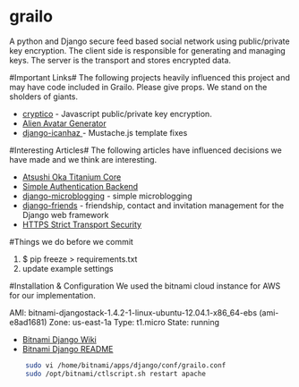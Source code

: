 grailo
======

A python and Django secure feed based social network using public/private key encryption. The client
side is responsible for generating and managing keys. The server is the transport and stores encrypted data.

#Important Links#
The following projects heavily influenced this project and may have code included in Grailo. Please give props.
We stand on the sholders of giants.

* [cryptico](https://github.com/claytantor/cryptico) - Javascript public/private key encryption.
* [Alien Avatar Generator](https://github.com/TimPietrusky/alien-avatar-generator)
* [django-icanhaz ](https://github.com/carljm/django-icanhaz) - Mustache.js template fixes

#Interesting Articles#
The following articles have influenced decisions we have made and we think are interesting.
* [Atsushi Oka Titanium Core](http://ats.oka.nu/titaniumcore/js/crypto/readme.txt)
* [Simple Authentication Backend](http://www.djangorocks.com/tutorials/creating-a-custom-authentication-backend/creating-a-simple-authentication-backend.html)
* [django-microblogging](https://github.com/skabber/django-microblogging/tree/master/microblogging) - simple microblogging
* [django-friends](https://github.com/jtauber/django-friends) - friendship, contact and invitation management for the Django web framework
* [HTTPS Strict Transport Security](http://en.wikipedia.org/wiki/HTTP_Strict_Transport_Security)

#Things we do before we commit

1. $ pip freeze > requirements.txt
2. update example settings

#Installation & Configuration
We used the bitnami cloud instance for AWS for our implementation.

AMI: bitnami-djangostack-1.4.2-1-linux-ubuntu-12.04.1-x86_64-ebs (ami-e8ad1681)
Zone: us-east-1a
Type: t1.micro	State: running

* [Bitnami Django Wiki](http://wiki.bitnami.org/Components/Django?highlight=Django)
* [Bitnami Django README](http://bitnami.org/files/stacks/djangostack/1.4.2-1/README.txt)

```bash
    sudo vi /home/bitnami/apps/django/conf/grailo.conf
    sudo /opt/bitnami/ctlscript.sh restart apache
```


